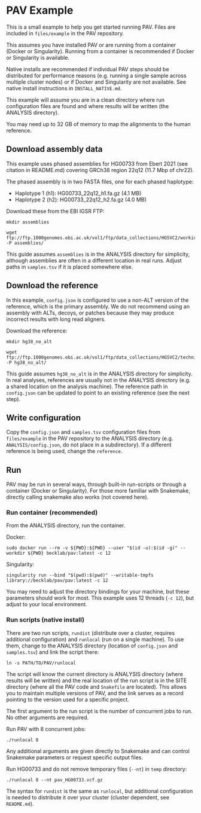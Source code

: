 # PAV Example

This is a small example to help you get started running PAV. Files are included in `files/example` in the PAV
repository.

This assumes you have installed PAV or are running from a container (Docker or Singularity). Running from a container
is recommended if Docker or Singularity is available.

Native installs are recommended if individual PAV steps should be distributed for performance reasons (e.g. running a
single sample across multiple cluster nodes) or if Docker and Singularity are not available. See native install
instructions in `INSTALL_NATIVE.md`.

This example will assume you are in a clean directory where run configuration files are found and where results will be
written (the ANALYSIS directory).

You may need up to 32 GB of memory to map the alignments to the human reference.

## Download assembly data

This example uses phased assemblies for HG00733 from Ebert 2021 (see citation in README.md) covering
GRCh38 region 22q12 (11.7 Mbp of chr22).

The phased assembly is in two FASTA files, one for each phased haplotype:

* Haplotype 1 (h1): HG00733_22q12_h1.fa.gz (4.1 MB)
* Haplotype 2 (h2): HG00733_22q12_h2.fa.gz (4.0 MB)

Download these from the EBI IGSR FTP:

```
mkdir assemblies

wget ftp://ftp.1000genomes.ebi.ac.uk/vol1/ftp/data_collections/HGSVC2/working/20221202_PAV_Example/* -P assemblies/
```

This guide assumes `assemblies` is in the ANALYSIS directory for simplicity, although assemblies are often in a
different location in real runs. Adjust paths in `samples.tsv` if it is placed somewhere else.

## Download the reference

In this example, `config.json` is configured to use a non-ALT version of the reference, which is the primary assembly.
We do not recommend using an assembly with ALTs, decoys, or patches because they may produce incorrect results with
long read aligners.

Download the reference:

```
mkdir hg38_no_alt

wget ftp://ftp.1000genomes.ebi.ac.uk/vol1/ftp/data_collections/HGSVC2/technical/reference/20200513_hg38_NoALT/* -P hg38_no_alt/
```

This guide assumes `hg38_no_alt` is in the ANALYSIS directory for simplicity. In real analyses, references are usually
not in the ANALYSIS directory (e.g. a shared location on the analysis machine). The reference path in `config.json` can
be updated to point to an existing reference (see the next step).

## Write configuration

Copy the `config.json` and `samples.tsv` configuration files from `files/example` in the PAV repository to the ANALYSIS
directory (e.g. `ANALYSIS/config.json`, do not place in a subdirectory). If a different reference is being used,
change the `reference`.

## Run

PAV may be run in several ways, through built-in run-scripts or through a container (Docker or Singularity). For those
more familiar with Snakemake, directly calling snakemake also works (not covered here).

### Run container (recommended)

From the ANALYSIS directory, run the container.

Docker:
```
sudo docker run --rm -v ${PWD}:${PWD} --user "$(id -u):$(id -g)" --workdir ${PWD} becklab/pav:latest -c 12
```

Singularity:
```
singularity run --bind "$(pwd):$(pwd)" --writable-tmpfs library://becklab/pav/pav:latest -c 12
```

You may need to adjust the directory bindings for your machine, but these parameters should work for most. This example
uses 12 threads (`-c 12`), but adjust to your local environment.


### Run scripts (native install)

There are two run scripts, `rundist` (distribute over a cluster, requires additional configuration) and `runlocal`
(run on a single machine). To use them, change to the ANALYSIS directory (location of `config.json` and `samples.tsv`)
and link the script there:

```
ln -s PATH/TO/PAV/runlocal
```

The script will know the current directory is ANALYSIS directory (where results will be written) and the real location
of the run script is in the SITE directory (where all the PAV code and `Snakefile` are located). This allows you to
maintain multiple versions of PAV, and the link serves as a record pointing to the version used for a specific project.

The first argument to the run script is the number of concurrent jobs to run. No other arguments are required.

Run PAV with 8 concurrent jobs:

```
./runlocal 8
```

Any additional arguments are given directly to Snakemake and can control Snakemake parameters or request specific
output files.

Run HG00733 and do not remove temporary files (`--nt`) in `temp` directory:

```
./runlocal 8 --nt pav_HG00733.vcf.gz
```

The syntax for `rundist` is the same as `runlocal`, but additional configuration is needed to distribute it over your
cluster (cluster dependent, see `README.md`).
